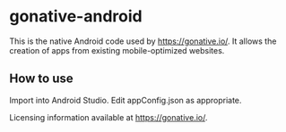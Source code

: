 gonative-android
================

This is the native Android code used by https://gonative.io/. It allows the creation of apps from existing mobile-optimized websites.

How to use
------------
Import into Android Studio. Edit appConfig.json as appropriate.

Licensing information available at https://gonative.io/.
